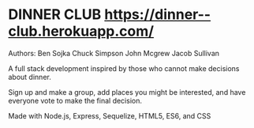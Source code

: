 # DINNER CLUB https://dinner--club.herokuapp.com/

Authors: Ben Sojka Chuck Simpson John Mcgrew Jacob Sullivan

A full stack development inspired by those who cannot make decisions about dinner.

Sign up and make a group, add places you might be interested, and have everyone vote to make the final decision.

Made with Node.js, Express, Sequelize, HTML5, ES6, and CSS